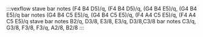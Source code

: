 ---
---

:::vexflow
stave
  bar
    notes
        (F4 B4 D5)/q, (F4 B4 D5)/q, (G4 B4 E5)/q, (G4 B4 E5)/q
  bar
    notes
        (G4 B4 C5 E5)/q, (G4 B4 C5 E5)/q, (F4 A4 C5 E5)/q, (F4 A4 C5 E5)/q
stave
  bar
    notes
        B2/q, D3/8, E3/8, E3/q, D3/8,C3/8
  bar
    notes
        C3/q, G3/8, F3/8, F3/q, A2/8, B2/8
:::
